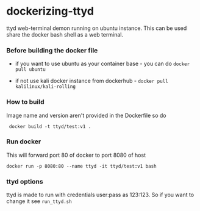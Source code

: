 # dockerizing-ttyd

ttyd web-terminal demon running on ubuntu instance. This can be used share the docker bash shell as a web terminal.

### Before building the docker file

* if you want to use ubuntu as your container base - you can do `docker pull ubuntu`

* if not use kali docker instance from dockerhub - `docker pull kalilinux/kali-rolling`

### How to build

Image name and version aren't provided in the Dockerfile so do 

``` docker build -t ttyd/test:v1 .```

### Run docker

This will forward port 80 of docker to port 8080 of host

``` docker run -p 8080:80 --name ttyd -it ttyd/test:v1 bash ```

### ttyd options

ttyd is made to run with credentials user:pass as 123:123. So if you want to change it see `run_ttyd.sh`
